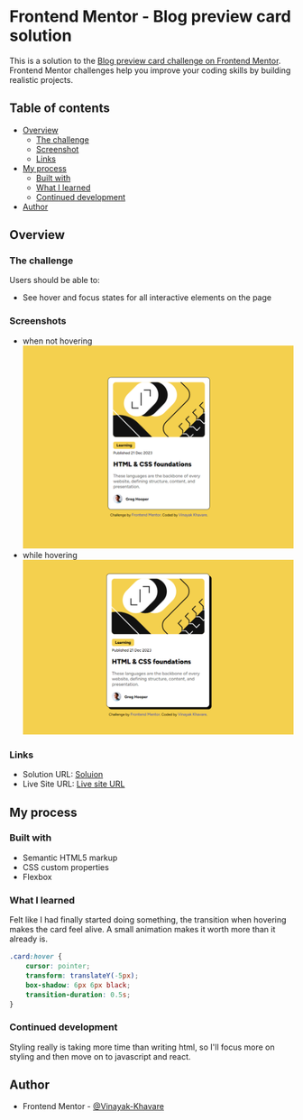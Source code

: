 # Frontend Mentor - Blog preview card solution

This is a solution to the [Blog preview card challenge on Frontend Mentor](https://www.frontendmentor.io/challenges/blog-preview-card-ckPaj01IcS). Frontend Mentor challenges help you improve your coding skills by building realistic projects. 

## Table of contents

- [Overview](#overview)
  - [The challenge](#the-challenge)
  - [Screenshot](#screenshot)
  - [Links](#links)
- [My process](#my-process)
  - [Built with](#built-with)
  - [What I learned](#what-i-learned)
  - [Continued development](#continued-development)
- [Author](#author)

## Overview

### The challenge

Users should be able to:

- See hover and focus states for all interactive elements on the page

### Screenshots

- when not hovering ![Screenshot 1](./screenshot_1.png)
- while hovering ![Screenshot 2](./Screenshot_2.png)

### Links

- Solution URL: [Soluion](https://github.com/Vinayak-Khavare/Ch.2-Blog-Preview-Card)
- Live Site URL: [Live site URL](https://vinayak-khavare.github.io/Ch.2-Blog-Preview-Card/)

## My process

### Built with

- Semantic HTML5 markup
- CSS custom properties
- Flexbox

### What I learned

Felt like I had finally started doing something, the transition when hovering makes the card feel alive. A small animation makes it worth more than it already is.
```css
.card:hover {
    cursor: pointer;
    transform: translateY(-5px);
    box-shadow: 6px 6px black;
    transition-duration: 0.5s;
}
```
### Continued development

Styling really is taking more time than writing html, so I'll focus more on styling and then move on to javascript and react.

## Author

- Frontend Mentor - [@Vinayak-Khavare](https://www.frontendmentor.io/profile/Vinayak-Khavare)